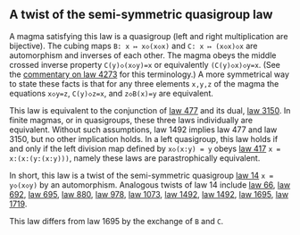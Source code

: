 ## A twist of the semi-symmetric quasigroup law

A magma satisfying this law is a quasigroup (left and right multiplication are bijective).  The cubing maps `B: x ↦ x◇(x◇x)` and `C: x ↦ (x◇x)◇x` are automorphism and inverses of each other.  The magma obeys the middle crossed inverse property `C(y)◇(x◇y)=x` or equivalently `(C(y)◇x)◇y=x`.  (See the [commentary on law 4273](https://teorth.github.io/equational_theories/implications/?4273) for this terminology.)  A more symmetrical way to state these facts is that for any three elements `x,y,z` of the magma the equations `x◇y=z`, `C(y)◇z=x`, and `z◇B(x)=y` are equivalent.

This law is equivalent to the conjunction of [law 477](https://teorth.github.io/equational_theories/implications/?477) and its dual, [law 3150](https://teorth.github.io/equational_theories/implications/?3150).  In finite magmas, or in quasigroups, these three laws individually are equivalent.  Without such assumptions, law 1492 implies law 477 and law 3150, but no other implication holds.  In a left quasigroup, this law holds if and only if the left division map defined by `x◇(x:y) = y` obeys [law 417](https://teorth.github.io/equational_theories/implications/?417) `x = x:(x:(y:(x:y)))`, namely these laws are parastrophically equivalent.

In short, this law is a twist of the semi-symmetric quasigroup [law 14](https://teorth.github.io/equational_theories/implications/?14) `x = y◇(x◇y)` by an automorphism.  Analogous twists of law 14 include [law 66](https://teorth.github.io/equational_theories/implications/?66), [law 692](https://teorth.github.io/equational_theories/implications/?692), [law 695](https://teorth.github.io/equational_theories/implications/?695), [law 880](https://teorth.github.io/equational_theories/implications/?880), [law 978](https://teorth.github.io/equational_theories/implications/?978), [law 1073](https://teorth.github.io/equational_theories/implications/?1073), [law 1492](https://teorth.github.io/equational_theories/implications/?1492), [law 1492](https://teorth.github.io/equational_theories/implications/?1496), [law 1695](https://teorth.github.io/equational_theories/implications/?1695), [law 1719](https://teorth.github.io/equational_theories/implications/?1719).

This law differs from law 1695 by the exchange of `B` and `C`.
